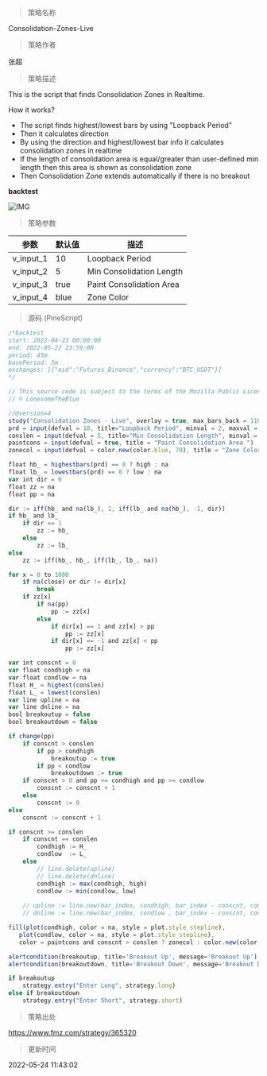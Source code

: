 
> 策略名称

Consolidation-Zones-Live

> 策略作者

张超

> 策略描述

This is the script that finds Consolidation Zones in Realtime.

How it works?
- The script finds highest/lowest bars by using "Loopback Period"
- Then it calculates direction
- By using the direction and highest/lowest bar info it calculates consolidation zones in realtime
- If the length of consolidation area is equal/greater than user-defined min length then this area is shown as consolidation zone
- Then Consolidation Zone extends automatically if there is no breakout

**backtest**

 ![IMG](https://www.fmz.com/upload/asset/3109331121cb872000.png) 

> 策略参数



|参数|默认值|描述|
|----|----|----|
|v_input_1|10|Loopback Period|
|v_input_2|5|Min Consolidation Length|
|v_input_3|true|Paint Consolidation Area |
|v_input_4|blue|Zone Color|


> 源码 (PineScript)

``` javascript
/*backtest
start: 2022-04-23 00:00:00
end: 2022-05-22 23:59:00
period: 45m
basePeriod: 5m
exchanges: [{"eid":"Futures_Binance","currency":"BTC_USDT"}]
*/

// This source code is subject to the terms of the Mozilla Public License 2.0 at https://mozilla.org/MPL/2.0/
// © LonesomeTheBlue

//@version=4
study("Consolidation Zones - Live", overlay = true, max_bars_back = 1100)
prd = input(defval = 10, title="Loopback Period", minval = 2, maxval = 50)
conslen = input(defval = 5, title="Min Consolidation Length", minval = 2, maxval = 20)
paintcons = input(defval = true, title = "Paint Consolidation Area ")
zonecol = input(defval = color.new(color.blue, 70), title = "Zone Color")

float hb_ = highestbars(prd) == 0 ? high : na
float lb_ = lowestbars(prd) == 0 ? low : na
var int dir = 0
float zz = na
float pp = na

dir := iff(hb_ and na(lb_), 1, iff(lb_ and na(hb_), -1, dir))
if hb_ and lb_
    if dir == 1
        zz := hb_
    else
        zz := lb_
else
    zz := iff(hb_, hb_, iff(lb_, lb_, na))

for x = 0 to 1000
    if na(close) or dir != dir[x]
        break
    if zz[x]
        if na(pp)
            pp := zz[x]
        else
            if dir[x] == 1 and zz[x] > pp
                pp := zz[x]
            if dir[x] == -1 and zz[x] < pp
                pp := zz[x]

var int conscnt = 0
var float condhigh = na
var float condlow = na
float H_ = highest(conslen)
float L_ = lowest(conslen)
var line upline = na
var line dnline = na
bool breakoutup = false
bool breakoutdown = false

if change(pp)
    if conscnt > conslen
        if pp > condhigh
            breakoutup := true
        if pp < condlow
            breakoutdown := true
    if conscnt > 0 and pp <= condhigh and pp >= condlow
        conscnt := conscnt + 1
    else
        conscnt := 0
else
    conscnt := conscnt + 1

if conscnt >= conslen
    if conscnt == conslen
        condhigh := H_
        condlow  := L_
    else
        // line.delete(upline)
        // line.delete(dnline)
        condhigh := max(condhigh, high)
        condlow := min(condlow, low)
    
    // upline := line.new(bar_index, condhigh, bar_index - conscnt, condhigh, color = color.red, style = line.style_dashed)
    // dnline := line.new(bar_index, condlow , bar_index - conscnt, condlow, color = color.lime, style = line.style_dashed)

fill(plot(condhigh, color = na, style = plot.style_stepline),
   plot(condlow, color = na, style = plot.style_stepline),
   color = paintcons and conscnt > conslen ? zonecol : color.new(color.white, 100))

alertcondition(breakoutup, title='Breakout Up', message='Breakout Up')
alertcondition(breakoutdown, title='Breakout Down', message='Breakout Down')

if breakoutup
    strategy.entry("Enter Long", strategy.long)
else if breakoutdown
    strategy.entry("Enter Short", strategy.short)
```

> 策略出处

https://www.fmz.com/strategy/365320

> 更新时间

2022-05-24 11:43:02
